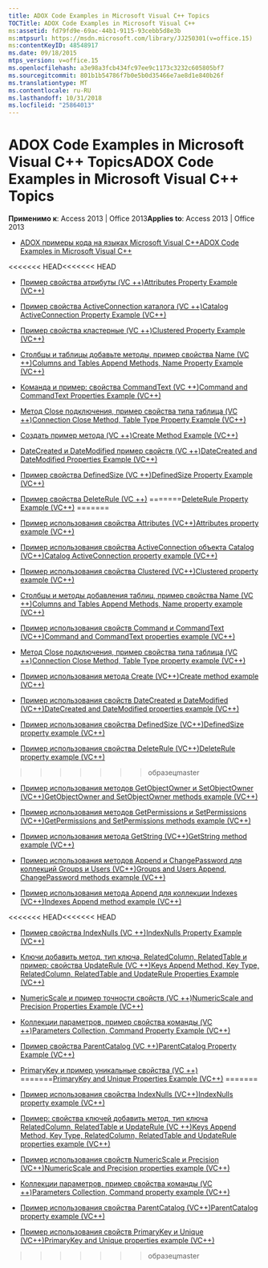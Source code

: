 ```yaml
---
title: ADOX Code Examples in Microsoft Visual C++ Topics
TOCTitle: ADOX Code Examples in Microsoft Visual C++
ms:assetid: fd79fd9e-69ac-44b1-9115-93cebb5d8e3b
ms:mtpsurl: https://msdn.microsoft.com/library/JJ250301(v=office.15)
ms:contentKeyID: 48548917
ms.date: 09/18/2015
mtps_version: v=office.15
ms.openlocfilehash: a3e98a3fcb434fc97ee9c1173c3232c605805bf7
ms.sourcegitcommit: 801b1b54786f7b0e5b0d35466e7ae8d1e840b26f
ms.translationtype: MT
ms.contentlocale: ru-RU
ms.lasthandoff: 10/31/2018
ms.locfileid: "25864013"
---
```

# <a name="adox-code-examples-in-microsoft-visual-c-topics"></a><span data-ttu-id="ac290-102">ADOX Code Examples in Microsoft Visual C++ Topics</span><span class="sxs-lookup"><span data-stu-id="ac290-102">ADOX Code Examples in Microsoft Visual C++ Topics</span></span>


<span data-ttu-id="ac290-103">**Применимо к**: Access 2013 | Office 2013</span><span class="sxs-lookup"><span data-stu-id="ac290-103">**Applies to**: Access 2013 | Office 2013</span></span>


  - [<span data-ttu-id="ac290-104">ADOX примеры кода на языках Microsoft Visual C++</span><span class="sxs-lookup"><span data-stu-id="ac290-104">ADOX Code Examples in Microsoft Visual C++</span></span>](adox-code-examples-in-microsoft-visual-c.md)

<span data-ttu-id="ac290-105"><<<<<<< HEAD</span><span class="sxs-lookup"><span data-stu-id="ac290-105"><<<<<<< HEAD</span></span>
  - [<span data-ttu-id="ac290-106">Пример свойства атрибуты (VC ++)</span><span class="sxs-lookup"><span data-stu-id="ac290-106">Attributes Property Example (VC++)</span></span>](attributes-property-example-vc.md)

  - [<span data-ttu-id="ac290-107">Пример свойства ActiveConnection каталога (VC ++)</span><span class="sxs-lookup"><span data-stu-id="ac290-107">Catalog ActiveConnection Property Example (VC++)</span></span>](catalog-activeconnection-property-example-vc.md)

  - [<span data-ttu-id="ac290-108">Пример свойства кластерные (VC ++)</span><span class="sxs-lookup"><span data-stu-id="ac290-108">Clustered Property Example (VC++)</span></span>](clustered-property-example-vc.md)

  - [<span data-ttu-id="ac290-109">Столбцы и таблицы добавьте методы, пример свойства Name (VC ++)</span><span class="sxs-lookup"><span data-stu-id="ac290-109">Columns and Tables Append Methods, Name Property Example (VC++)</span></span>](columns-and-tables-append-methods-name-property-example-vc.md)

  - [<span data-ttu-id="ac290-110">Команда и пример: свойства CommandText (VC ++)</span><span class="sxs-lookup"><span data-stu-id="ac290-110">Command and CommandText Properties Example (VC++)</span></span>](command-and-commandtext-properties-example-vc.md)

  - [<span data-ttu-id="ac290-111">Метод Close подключения, пример свойства типа таблица (VC ++)</span><span class="sxs-lookup"><span data-stu-id="ac290-111">Connection Close Method, Table Type Property Example (VC++)</span></span>](connection-close-method-table-type-property-example-vc.md)

  - [<span data-ttu-id="ac290-112">Создать пример метода (VC ++)</span><span class="sxs-lookup"><span data-stu-id="ac290-112">Create Method Example (VC++)</span></span>](create-method-example-vc.md)

  - [<span data-ttu-id="ac290-113">DateCreated и DateModified пример свойств (VC ++)</span><span class="sxs-lookup"><span data-stu-id="ac290-113">DateCreated and DateModified Properties Example (VC++)</span></span>](datecreated-and-datemodified-properties-example-vc.md)

  - [<span data-ttu-id="ac290-114">Пример свойства DefinedSize (VC ++)</span><span class="sxs-lookup"><span data-stu-id="ac290-114">DefinedSize Property Example (VC++)</span></span>](definedsize-property-example-vc.md)

  - <span data-ttu-id="ac290-115">[Пример свойства DeleteRule (VC ++)](deleterule-property-example-vc.md)
=======</span><span class="sxs-lookup"><span data-stu-id="ac290-115">[DeleteRule Property Example (VC++)](deleterule-property-example-vc.md)
=======</span></span>
  - [<span data-ttu-id="ac290-116">Пример использования свойства Attributes (VC++)</span><span class="sxs-lookup"><span data-stu-id="ac290-116">Attributes property example (VC++)</span></span>](attributes-property-example-vc.md)

  - [<span data-ttu-id="ac290-117">Пример использования свойства ActiveConnection объекта Catalog (VC++)</span><span class="sxs-lookup"><span data-stu-id="ac290-117">Catalog ActiveConnection property example (VC++)</span></span>](catalog-activeconnection-property-example-vc.md)

  - [<span data-ttu-id="ac290-118">Пример использования свойства Clustered (VC++)</span><span class="sxs-lookup"><span data-stu-id="ac290-118">Clustered property example (VC++)</span></span>](clustered-property-example-vc.md)

  - [<span data-ttu-id="ac290-119">Столбцы и методы добавления таблиц, пример свойства Name (VC ++)</span><span class="sxs-lookup"><span data-stu-id="ac290-119">Columns and Tables Append Methods, Name property example (VC++)</span></span>](columns-and-tables-append-methods-name-property-example-vc.md)

  - [<span data-ttu-id="ac290-120">Пример использования свойств Command и CommandText (VC++)</span><span class="sxs-lookup"><span data-stu-id="ac290-120">Command and CommandText properties example (VC++)</span></span>](command-and-commandtext-properties-example-vc.md)

  - [<span data-ttu-id="ac290-121">Метод Close подключения, пример свойства типа таблица (VC ++)</span><span class="sxs-lookup"><span data-stu-id="ac290-121">Connection Close Method, Table Type property example (VC++)</span></span>](connection-close-method-table-type-property-example-vc.md)

  - [<span data-ttu-id="ac290-122">Пример использования метода Create (VC++)</span><span class="sxs-lookup"><span data-stu-id="ac290-122">Create method example (VC++)</span></span>](create-method-example-vc.md)

  - [<span data-ttu-id="ac290-123">Пример использования свойств DateCreated и DateModified (VC++)</span><span class="sxs-lookup"><span data-stu-id="ac290-123">DateCreated and DateModified properties example (VC++)</span></span>](datecreated-and-datemodified-properties-example-vc.md)

  - [<span data-ttu-id="ac290-124">Пример использования свойства DefinedSize (VC++)</span><span class="sxs-lookup"><span data-stu-id="ac290-124">DefinedSize property example (VC++)</span></span>](definedsize-property-example-vc.md)

  - [<span data-ttu-id="ac290-125">Пример использования свойства DeleteRule (VC++)</span><span class="sxs-lookup"><span data-stu-id="ac290-125">DeleteRule property example (VC++)</span></span>](deleterule-property-example-vc.md)
>>>>>>> <span data-ttu-id="ac290-126">образец</span><span class="sxs-lookup"><span data-stu-id="ac290-126">master</span></span>

  - [<span data-ttu-id="ac290-127">Пример использования методов GetObjectOwner и SetObjectOwner (VC++)</span><span class="sxs-lookup"><span data-stu-id="ac290-127">GetObjectOwner and SetObjectOwner methods example (VC++)</span></span>](getobjectowner-and-setobjectowner-methods-example-vc.md)

  - [<span data-ttu-id="ac290-128">Пример использования методов GetPermissions и SetPermissions (VC++)</span><span class="sxs-lookup"><span data-stu-id="ac290-128">GetPermissions and SetPermissions methods example (VC++)</span></span>](getpermissions-and-setpermissions-methods-example-vc.md)

  - [<span data-ttu-id="ac290-129">Пример использования метода GetString (VC++)</span><span class="sxs-lookup"><span data-stu-id="ac290-129">GetString method example (VC++)</span></span>](getstring-method-example-vc.md)

  - [<span data-ttu-id="ac290-130">Пример использования методов Append и ChangePassword для коллекций Groups и Users (VC++)</span><span class="sxs-lookup"><span data-stu-id="ac290-130">Groups and Users Append, ChangePassword methods example (VC++)</span></span>](groups-and-users-append-changepassword-methods-example-vc.md)

  - [<span data-ttu-id="ac290-131">Пример использования метода Append для коллекции Indexes (VC++)</span><span class="sxs-lookup"><span data-stu-id="ac290-131">Indexes Append method example (VC++)</span></span>](indexes-append-method-example-vc.md)

<span data-ttu-id="ac290-132"><<<<<<< HEAD</span><span class="sxs-lookup"><span data-stu-id="ac290-132"><<<<<<< HEAD</span></span>
  - [<span data-ttu-id="ac290-133">Пример свойства IndexNulls (VC ++)</span><span class="sxs-lookup"><span data-stu-id="ac290-133">IndexNulls Property Example (VC++)</span></span>](indexnulls-property-example-vc.md)

  - [<span data-ttu-id="ac290-134">Ключи добавить метод, тип ключа, RelatedColumn, RelatedTable и пример: свойства UpdateRule (VC ++)</span><span class="sxs-lookup"><span data-stu-id="ac290-134">Keys Append Method, Key Type, RelatedColumn, RelatedTable and UpdateRule Properties Example (VC++)</span></span>](keys-append-method-key-type-relatedcolumn-relatedtable-and-updaterule-properties-example-vc.md)

  - [<span data-ttu-id="ac290-135">NumericScale и пример точности свойств (VC ++)</span><span class="sxs-lookup"><span data-stu-id="ac290-135">NumericScale and Precision Properties Example (VC++)</span></span>](numericscale-and-precision-properties-example-vc.md)

  - [<span data-ttu-id="ac290-136">Коллекции параметров, пример свойства команды (VC ++)</span><span class="sxs-lookup"><span data-stu-id="ac290-136">Parameters Collection, Command Property Example (VC++)</span></span>](parameters-collection-command-property-example-vc.md)

  - [<span data-ttu-id="ac290-137">Пример свойства ParentCatalog (VC ++)</span><span class="sxs-lookup"><span data-stu-id="ac290-137">ParentCatalog Property Example (VC++)</span></span>](parentcatalog-property-example-vc.md)

  - <span data-ttu-id="ac290-138">[PrimaryKey и пример уникальные свойства (VC ++)](primarykey-and-unique-properties-example-vc.md)
=======</span><span class="sxs-lookup"><span data-stu-id="ac290-138">[PrimaryKey and Unique Properties Example (VC++)](primarykey-and-unique-properties-example-vc.md)
=======</span></span>
  - [<span data-ttu-id="ac290-139">Пример использования свойства IndexNulls (VC++)</span><span class="sxs-lookup"><span data-stu-id="ac290-139">IndexNulls property example (VC++)</span></span>](indexnulls-property-example-vc.md)

  - [<span data-ttu-id="ac290-140">Пример: свойства ключей добавить метод, тип ключа RelatedColumn, RelatedTable и UpdateRule (VC ++)</span><span class="sxs-lookup"><span data-stu-id="ac290-140">Keys Append Method, Key Type, RelatedColumn, RelatedTable and UpdateRule properties example (VC++)</span></span>](keys-append-method-key-type-relatedcolumn-relatedtable-and-updaterule-properties-example-vc.md)

  - [<span data-ttu-id="ac290-141">Пример использования свойств NumericScale и Precision (VC++)</span><span class="sxs-lookup"><span data-stu-id="ac290-141">NumericScale and Precision properties example (VC++)</span></span>](numericscale-and-precision-properties-example-vc.md)

  - [<span data-ttu-id="ac290-142">Коллекции параметров, пример свойства команды (VC ++)</span><span class="sxs-lookup"><span data-stu-id="ac290-142">Parameters Collection, Command property example (VC++)</span></span>](parameters-collection-command-property-example-vc.md)

  - [<span data-ttu-id="ac290-143">Пример использования свойства ParentCatalog (VC++)</span><span class="sxs-lookup"><span data-stu-id="ac290-143">ParentCatalog property example (VC++)</span></span>](parentcatalog-property-example-vc.md)

  - [<span data-ttu-id="ac290-144">Пример использования свойств PrimaryKey и Unique (VC++)</span><span class="sxs-lookup"><span data-stu-id="ac290-144">PrimaryKey and Unique properties example (VC++)</span></span>](primarykey-and-unique-properties-example-vc.md)
>>>>>>> <span data-ttu-id="ac290-145">образец</span><span class="sxs-lookup"><span data-stu-id="ac290-145">master</span></span>

